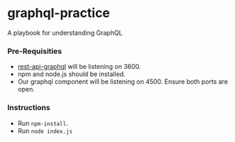 # graphql-practice
A playbook for understanding GraphQL 

### Pre-Requisities

- [rest-api-graphql](https://github.com/nairashwin952013/rest-api-graphql) will be listening on 3600.
- npm and node.js should be installed.
- Our graphql component will be listening on 4500. Ensure both ports are open.

### Instructions

- Run `npm-install`.
- Run `node index.js`
